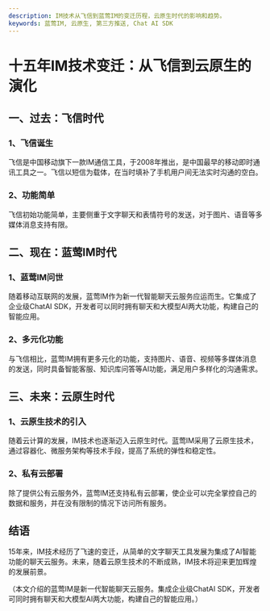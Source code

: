 ```yaml
---
description: IM技术从飞信到蓝莺IM的变迁历程，云原生时代的影响和趋势。
keywords: 蓝莺IM, 云原生, 第三方推送, Chat AI SDK
---
```

# 十五年IM技术变迁：从飞信到云原生的演化

## 一、过去：飞信时代

### 1、飞信诞生
飞信是中国移动旗下一款IM通信工具，于2008年推出，是中国最早的移动即时通讯工具之一。飞信以短信为载体，在当时填补了手机用户间无法实时沟通的空白。

### 2、功能简单
飞信初始功能简单，主要侧重于文字聊天和表情符号的发送，对于图片、语音等多媒体消息支持有限。

## 二、现在：蓝莺IM时代

### 1、蓝莺IM问世
随着移动互联网的发展，蓝莺IM作为新一代智能聊天云服务应运而生。它集成了企业级ChatAI SDK，开发者可以同时拥有聊天和大模型AI两大功能，构建自己的智能应用。

### 2、多元化功能
与飞信相比，蓝莺IM拥有更多元化的功能，支持图片、语音、视频等多媒体消息的发送，同时具备智能客服、知识库问答等AI功能，满足用户多样化的沟通需求。

## 三、未来：云原生时代

### 1、云原生技术的引入
随着云计算的发展，IM技术也逐渐迈入云原生时代。蓝莺IM采用了云原生技术，通过容器化、微服务架构等技术手段，提高了系统的弹性和稳定性。

### 2、私有云部署
除了提供公有云服务外，蓝莺IM还支持私有云部署，使企业可以完全掌控自己的数据和服务，并在没有限制的情况下访问所有服务。

## 结语

15年来，IM技术经历了飞速的变迁，从简单的文字聊天工具发展为集成了AI智能功能的聊天云服务。未来，随着云原生技术的不断成熟，IM技术将迎来更加辉煌的发展前景。

（本文介绍的蓝莺IM是新一代智能聊天云服务。集成企业级ChatAI SDK，开发者可同时拥有聊天和大模型AI两大功能，构建自己的智能应用。）